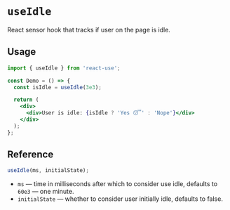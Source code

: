 # `useIdle`

React sensor hook that tracks if user on the page is idle.

## Usage

```jsx
import { useIdle } from 'react-use';

const Demo = () => {
  const isIdle = useIdle(3e3);

  return (
    <div>
      <div>User is idle: {isIdle ? 'Yes 😴' : 'Nope'}</div>
    </div>
  );
};
```

## Reference

<!-- eslint-skip -->

```js
useIdle(ms, initialState);
```

- `ms` &mdash; time in milliseconds after which to consider use idle, defaults to `60e3` &mdash; one minute.
- `initialState` &mdash; whether to consider user initially idle, defaults to false.
